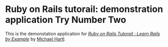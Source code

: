 # Ruby on Rails tutorail: demonstration application Try Number Two

This is the demonstation application for [*Ruby on Rails Tutorail : Learn
Rails by Example*](http://railstutorail.org) by [Michael
Hartl](http://michaelhartl.com).
